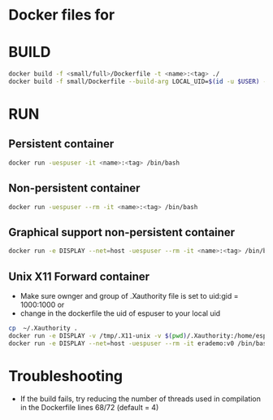 # Docker files for

# BUILD
```bash
docker build -f <small/full>/Dockerfile -t <name>:<tag> ./
docker build -f small/Dockerfile --build-arg LOCAL_UID=$(id -u $USER) --build-arg LOCAL_GID=$(id -g $USER) --build-arg PROXY=${HTTP_PROXY} -t erademo:<moniker> ./
```
# RUN
## Persistent container
```bash
docker run -uespuser -it <name>:<tag> /bin/bash
```
## Non-persistent container
```bash
docker run -uespuser --rm -it <name>:<tag> /bin/bash
```
## Graphical support non-persistent container
```bash
docker run -e DISPLAY --net=host -uespuser --rm -it <name>:<tag> /bin/bash
```
## Unix X11 Forward container
* Make sure ownger and group of .Xauthority file is set to uid:gid = 1000:1000 or
* change in the dockerfile the uid of espuser to your local uid
```bash
cp  ~/.Xauthority .
docker run -e DISPLAY -v /tmp/.X11-unix -v $(pwd)/.Xauthority:/home/espuser/.Xauthority -v/bigdisk/packages/Xilinx:/opt/Xilinx --net=host -uespuser --rm -it erademo:<moniker> /bin/bash
docker run -e DISPLAY --net=host -uespuser --rm -it erademo:v0 /bin/bash
```
# Troubleshooting
* If the build fails, try reducing the number of threads used in compilation in the Dockerfile lines 68/72 (default = 4)
